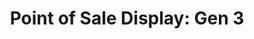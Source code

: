 ---
layout: project
active: true
permalink: /five_stars__point_of_sale_display_gen3/
order: 09
title: "Point of Sale Display: Gen 3"
client: "Fivestars"
year: 2020
sector: "Consumer electronics, point of sale"
link: "https://www.fivestars.com/"
description: "A modular point of sale product designed for two different customers."
brief: "Keydesign supported Fivestars, a startup offering loyalty and payment services to small businesses, by designing three generations of POS products as their user base increased, ultimately leading to their acquisition by SumUp. In this third generation device, they wanted to make a stronger brand statement in this competitive market."
solution: "As Fivestars' business expanded, the need for a fully custom-made product became apparent. We designed an innovative product that catered to Fivestars' diverse customer needs, allowing seamless usage as Loyalty-only or easily adaptable for those who also desired Loyalty + Pay options, by simply adding the optional payment base module. By creating this modular design, we significantly decreased production and distribution costs. Despite the increased complexity compared to the previous-generation designs, we successfully maintained the Fivestars' visual identity that we had defined from the beginning."
quote:
awards:
services:
- "design research"
- "branding and identity" 
- "ideation"
- "user-centered design"
- "ergonomics" 
- "prototyping"
- "3D CAD modeling, surfacing"
- "color, material, finish selection (CMF)"
- "design documentation (tech pack)"
- "collaboration with engineers and developers"
main_image: "/assets/images/projects/five_stars__point_of_sale_display_gen3/h_w_Point of Sale Display gen3.jpg"
images:
 - "/assets/images/projects/five_stars__point_of_sale_display_gen3/p_w_Point of Sale Display gen3_01.jpg"
 - "/assets/images/projects/five_stars__point_of_sale_display_gen3/p_w_Point of Sale Display gen3_02.jpg"
 - "/assets/images/projects/five_stars__point_of_sale_display_gen3/p_w_Point of Sale Display gen3_03.jpg"
---